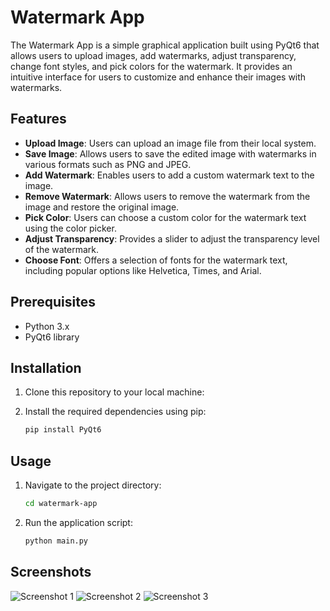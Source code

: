 # Watermark App

The Watermark App is a simple graphical application built using PyQt6 that allows users to upload images, add
watermarks, adjust transparency, change font styles, and pick colors for the watermark. It provides an intuitive
interface for users to customize and enhance their images with watermarks.

## Features

- **Upload Image**: Users can upload an image file from their local system.
- **Save Image**: Allows users to save the edited image with watermarks in various formats such as PNG and JPEG.
- **Add Watermark**: Enables users to add a custom watermark text to the image.
- **Remove Watermark**: Allows users to remove the watermark from the image and restore the original image.
- **Pick Color**: Users can choose a custom color for the watermark text using the color picker.
- **Adjust Transparency**: Provides a slider to adjust the transparency level of the watermark.
- **Choose Font**: Offers a selection of fonts for the watermark text, including popular options like Helvetica, Times,
  and Arial.

## Prerequisites

- Python 3.x
- PyQt6 library

## Installation

1. Clone this repository to your local machine:

2. Install the required dependencies using pip:
    ```bash
   pip install PyQt6
   ```

## Usage

1. Navigate to the project directory:
    ```bash
   cd watermark-app
   ```
2. Run the application script:
    ```bash
   python main.py
   ```

## Screenshots

<img alt="Screenshot 1" src="/screenshots/watermark%201.png"/>
<img alt="Screenshot 2" src="/screenshots/watermark%202.png"/>
<img alt="Screenshot 3" src="/screenshots/watermark%203.png"/>